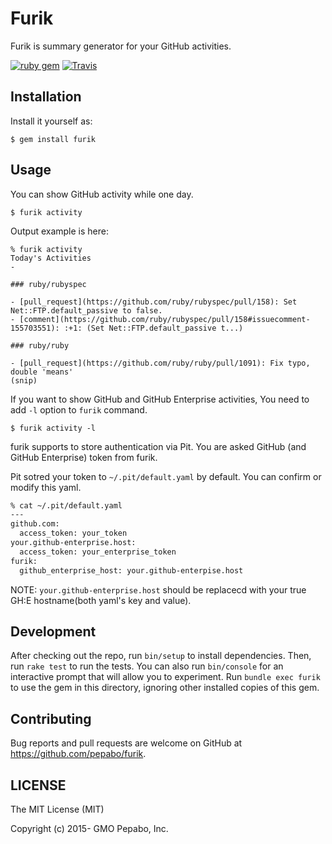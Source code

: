 # Furik

Furik is summary generator for your GitHub activities.

[![ruby gem](https://img.shields.io/gem/v/furik.svg?style=flat-square)][gem]
[![Travis](https://img.shields.io/travis/pepabo/furik.svg?style=flat-square)][travis]

[gem]: https://rubygems.org/gems/furik
[travis]: https://travis-ci.org/pepabo/furik

## Installation

Install it yourself as:

    $ gem install furik

## Usage

You can show GitHub activity while one day.

    $ furik activity

Output example is here:

```
% furik activity
Today's Activities
-

### ruby/rubyspec

- [pull_request](https://github.com/ruby/rubyspec/pull/158): Set Net::FTP.default_passive to false.
- [comment](https://github.com/ruby/rubyspec/pull/158#issuecomment-155703551): :+1: (Set Net::FTP.default_passive t...)

### ruby/ruby

- [pull_request](https://github.com/ruby/ruby/pull/1091): Fix typo, double 'means'
(snip)
```

If you want to show GitHub and GitHub Enterprise activities, You need to add `-l` option to `furik` command.

    $ furik activity -l

furik supports to store authentication via Pit. You are asked GitHub (and GitHub Enterprise) token from furik.

Pit sotred your token to `~/.pit/default.yaml` by default. You can confirm or modify this yaml.

```sh
% cat ~/.pit/default.yaml
---
github.com:
  access_token: your_token
your.github-enterprise.host:
  access_token: your_enterprise_token
furik:
  github_enterprise_host: your.github-enterpise.host
```

NOTE: `your.github-enterprise.host` should be replacecd with your true GH:E hostname(both yaml's key and value).

## Development

After checking out the repo, run `bin/setup` to install dependencies. Then, run `rake test` to run the tests. You can also run `bin/console` for an interactive prompt that will allow you to experiment. Run `bundle exec furik` to use the gem in this directory, ignoring other installed copies of this gem.

## Contributing

Bug reports and pull requests are welcome on GitHub at https://github.com/pepabo/furik.

## LICENSE

The MIT License (MIT)

Copyright (c) 2015- GMO Pepabo, Inc.
